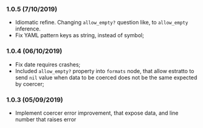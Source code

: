 ### 1.0.5 (7/10/2019)

* Idiomatic refine. Changing `allow_empty?` question like, to `allow_empty` inference.
* Fix YAML pattern keys as string, instead of symbol;

### 1.0.4 (06/10/2019)

* Fix date requires crashes;
* Included `allow_empty?` property into `formats` node, that allow estratto to send `nil` value when data to be coerced does not be the same expected by coercer;

### 1.0.3 (05/09/2019)

* Implement coercer error improvement, that expose data, and line number that raises error
